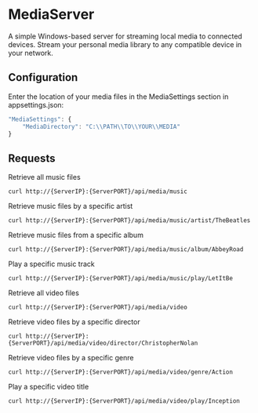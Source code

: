 # MediaServer
A simple Windows-based server for streaming local media to connected devices. Stream your personal media library to any compatible device in your network.

## Configuration
Enter the location of your media files in the MediaSettings section in appsettings.json:
```javascript ()
"MediaSettings": {
    "MediaDirectory": "C:\\PATH\\TO\\YOUR\\MEDIA"
}
```

## Requests
Retrieve all music files
```
curl http://{ServerIP}:{ServerPORT}/api/media/music
```

Retrieve music files by a specific artist
```
curl http://{ServerIP}:{ServerPORT}/api/media/music/artist/TheBeatles
```

Retrieve music files from a specific album
```
curl http://{ServerIP}:{ServerPORT}/api/media/music/album/AbbeyRoad
```

Play a specific music track
```
curl http://{ServerIP}:{ServerPORT}/api/media/music/play/LetItBe
```

Retrieve all video files
```
curl http://{ServerIP}:{ServerPORT}/api/media/video
```

Retrieve video files by a specific director
```
curl http://{ServerIP}:{ServerPORT}/api/media/video/director/ChristopherNolan
```

Retrieve video files by a specific genre
```
curl http://{ServerIP}:{ServerPORT}/api/media/video/genre/Action
```

Play a specific video title
```
curl http://{ServerIP}:{ServerPORT}/api/media/video/play/Inception
```
